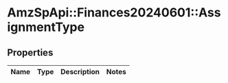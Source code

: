 # AmzSpApi::Finances20240601::AssignmentType

## Properties
Name | Type | Description | Notes
------------ | ------------- | ------------- | -------------

